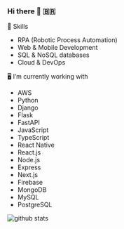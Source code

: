 ### Hi there 👋 🇧🇷


🤖 Skills
+ RPA (Robotic Process Automation)
+ Web & Mobile Development
+ SQL & NoSQL databases
+ Cloud & DevOps


🖥️ I’m currently working with
+ AWS
+ Python
+ Django
+ Flask
+ FastAPI
+ JavaScript
+ TypeScript
+ React Native
+ React.js
+ Node.js
+ Express
+ Next.js
+ Firebase
+ MongoDB
+ MySQL
+ PostgreSQL

![github stats](https://github-readme-stats.vercel.app/api?username=FehRoque&show_icons=true&theme=merko)


<!--
**FehRoque/FehRoque** is a ✨ _special_ ✨ repository because its `README.md` (this file) appears on your GitHub profile.

[![Used Languages](https://github-readme-stats.vercel.app/api/top-langs/?username=FehRoque&show_icons=true&theme=dark)]
[![Kipper top languages](https://github-readme-stats.vercel.app/api/top-langs/?username=FehRoque&theme=blue-white)](https://github.com/anuraghazra/github-readme-stats)

Here are some ideas to get you started:

- 🔭 I’m currently working on ...
- 🌱 I’m currently learning ...
- 👯 I’m looking to collaborate on ...
- 🤔 I’m looking for help with ...
- 💬 Ask me about ...
- 📫 How to reach me: ...
- 😄 Pronouns: ...
- ⚡ Fun fact: ...
-->

